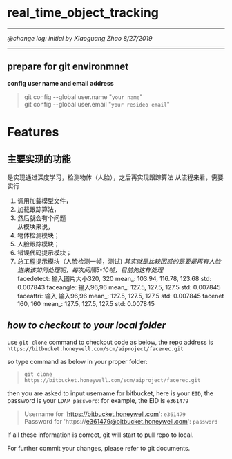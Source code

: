 # real_time_object_tracking
***
*@change log: initial by Xiaoguang Zhao* *8/27/2019*
***
## prepare for git environmnet 
**config user name and email address**  
   > git config --global user.name "`your name`"  
   > git config --global user.email "`your resideo email`"  

####
# **Features**
## 主要实现的功能
是实现通过深度学习，检测物体（人脸），之后再实现跟踪算法
从流程来看，需要实行
1. 调用加载模型文件， 
2. 加载跟踪算法，
3. 然后就会有个问题  
从模块来说，
1. 物体检测模块；
2. 人脸跟踪模块；
3. 错误代码提示模块；
4. 总工程提示模块（人脸检测一帧，测试)
    *其实就是比较困惑的是要是再有人脸进来该如何处理呢，每次间隔5-10帧，目前先这样处理*  
facedetect: 输入图片大小320, 320
mean_: 103.94, 116.78, 123.68
std: 0.007843
faceangle: 输入96,96
mean_: 127.5, 127.5, 127.5
std: 0.007845
faceattri: 输入 输入96,96
mean_: 127.5, 127.5, 127.5
std: 0.007845
facenet 160, 160
mean_: 127.5, 127.5, 127.5
std: 0.007845


## *how to checkout to your local folder*
use `git clone` command to checkout code as below, the repo address is `https://bitbucket.honeywell.com/scm/aiproject/facerec.git`  

so type command as below in your proper folder:

> `git clone https://bitbucket.honeywell.com/scm/aiproject/facerec.git`  

then you are asked to input username for bitbucket, here is your `EID`, the password is your `LDAP password`:
for example, the EID is `e361479` 
> Username for 'https://bitbucket.honeywell.com': `e361479`  
> Password for 'https://e361479@bitbucket.honeywell.com': `password`  

If all these information is correct, git will start to pull repo to local. 

For further commit your changes, please refer to git documents. 

